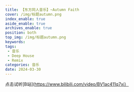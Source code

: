 ```yaml
---
title: 【东方同人音乐】~Autumn Faith
cover: /img/标题autumn.png
index_enable: true
aside_enable: true
archives_enable: true
position: both
top_img: /img/标题autumn.png
keywords: 
tags:
 - 音乐
 - Deep House
 - Remix
categories: 音乐
date: 2024-03-30
---
```

点击试听[B站](https://www.bilibili.com/video/BV1ac411q7xi）